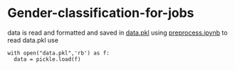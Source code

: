 # Gender-classification-for-jobs

data is read and formatted and saved in [data.pkl](data.pkl) using [preprocess.ipynb](preprocess.ipynb)
to read data.pkl use
```
with open("data.pkl",'rb') as f:
  data = pickle.load(f)
```
